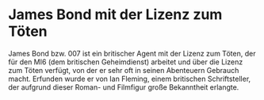 # James Bond mit der Lizenz zum Töten
James Bond bzw. 007 ist ein britischer Agent mit der Lizenz zum Töten, der für den MI6 (dem britischen Geheimdienst) arbeitet und über die Lizenz zum Töten verfügt, von der er sehr oft in seinen Abenteuern Gebrauch macht. Erfunden wurde er von Ian Fleming, einem britischen Schriftsteller, der aufgrund dieser Roman- und Filmfigur große Bekanntheit erlangte. 
